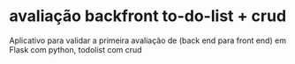 # avaliação backfront to-do-list + crud
Aplicativo para validar a primeira avaliação de (back end para front end) em Flask com python, todolist com crud

